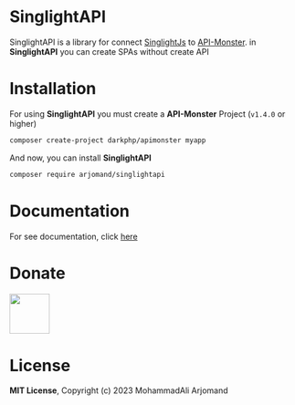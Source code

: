# SinglightAPI
SinglightAPI is a library for connect [SinglightJs](https://github.com/mohammadali-arjomand/singlightjs) to [API-Monster](https://github.com/ReactMVC/API-Monster). in **SinglightAPI** you can create SPAs without create API

# Installation
For using **SinglightAPI** you must create a **API-Monster** Project (`v1.4.0` or higher)
```bash
composer create-project darkphp/apimonster myapp
```
And now, you can install **SinglightAPI**
```bash
composer require arjomand/singlightapi
```

# Documentation
For see documentation, click [here](https://github.com/mohammadali-arjomand/singlightapi/wiki)

# Donate
<a href="https://www.coffeebede.com/mohammadali-arjomand"><img class="img-fluid" height="70px" src="https://coffeebede.ir/DashboardTemplateV2/app-assets/images/banner/default-yellow.svg" /></a>


# License
**MIT License**, Copyright (c) 2023 MohammadAli Arjomand